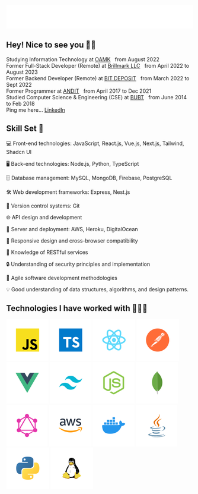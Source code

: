 <div align="center">
  <img src="shovan.svg" alt="Shovan Das" />
</div>

## Hey! Nice to see you 🙏😇
Studying Information Technology at [OAMK](https://www.oamk.fi/)   from August 2022      
Former Full-Stack Developer (Remote) at [Brillmark LLC](https://www.brillmark.com/)   from April 2022 to August 2023                                                                                   
Former Backend Developer (Remote) at [BIT DEPOSIT](https://bitdeposit.com/)   from March 2022 to Sept 2022                                                             
Former Programmer at [ANDIT](https://andit.co/)   from April 2017 to Dec 2021                                                                                                                                              
Studied Computer Science & Engineering (CSE) at [BUBT](https://bubt.edu.bd/)   from June 2014 to Feb 2018                                                               
Ping me here... [LinkedIn](https://www.linkedin.com/in/shovoncse/)

## Skill Set 💪
<div align="left">
  
  💻 Front-end technologies: JavaScript, React.js, Vue.js, Next.js, Tailwind, Shadcn UI
  
  🖥️ Back-end technologies: Node.js, Python, TypeScript
  
  🗄️ Database management: MySQL, MongoDB, Firebase, PostgreSQL
  
  🛠️ Web development frameworks: Express, Nest.js
  
  🔗 Version control systems: Git
  
  🌐 API design and development
  
  💾 Server and deployment: AWS, Heroku, DigitalOcean
  
  📱 Responsive design and cross-browser compatibility
  
  💬 Knowledge of RESTful services
  
  🔒 Understanding of security principles and implementation
  
  🧪 Agile software development methodologies
  
  💡 Good understanding of data structures, algorithms, and design patterns.
</div>

## Technologies I have worked with 👨🏻‍💻
<p align="left">
  <img src="tech/js.svg" alt="javascript" />
  <img src="tech/ts.svg" alt="typescript" />
  <img src="tech/react.svg" alt="reactjs" />
  <img src="tech/postman.svg" alt="postman" />
  <img src="tech/vuejs.svg" alt="vuejs" />
  <img src="tech/tailwind.svg" alt="tailwind" />
  <img src="tech/nodejs.svg" alt="nodejs" />
  <img src="tech/mongodb.svg" alt="mongodb" />
  <img src="tech/graphql.svg" alt="graphql" />
  <img src="tech/aws.svg" alt="aws" />
  <img src="tech/docker.svg" alt="docker" />
  <img src="tech/java.svg" alt="java" />
  <img src="tech/python.svg" alt="python" />
  <img src="tech/linux.svg" alt="linux" />
</p>


































































































































































































































































































































































































































































































































































































































































































































































































































































































































































































































































































































































































































































































































































































































































































































































































































































































































































































































































































































































































































































































































































































































































































































































































































































































































































































































































































































































































































































































































































































































































































































































































































































































































































































































































































































































































































































































































































































































































































































































































































































































































































































































































































































































































































































































































































































































































































































































































































































































































































































































































































































































































































































































































































































































































































































































































































































































































































































































































































































































































































































































































































































































































































































































































































































































































































































































































































































































































































































































































































































































































































































































































































































































































































































































































































































































































































































































































































































































































































































































































































































































































































































































































































































































































































































































































































































































































































































































































































































































































































































































































































































































































































































































































































































































































































































































































































































































































































































































































































































































































































































































































































































































































































































































































































































































































































































































































































































































































































































































































































































































































































































































































































































































































































































































































































































































































































































































































































































































































































































































































































































































































































































































































































































































































































































































































































































































































































































































































































































































































































































































































































































































































































































































































































































































































































































































































































































































































































































































































































































































































































































































































































































































































































































































































































































































































































































































































































































































































































































































































































































































































































































































































































































































































































































































































































































































































































































































































































































































































































































































































































































































































































































































































































































































































































































































































































































































































































































































































































































































































































































































































































































































































































































































































































































































































































































































































































































































































































































































































































































































































































































































































































































































































































































































































































































































































































































































































































































































































































































































































































































































































































































































































































































































































































































































































































































































































































































































































































































































































































































































































































































































































































































































































































































































































































































































































































































































































































































































































































































































































































































































































































































































































































































































































































































































































































































































































































































































































































































































































































































































































































































































































































































































































































































































































































































































































































































































































































































































































































































































































































































































































































































































































































































































































































































































































































































































































































































































































































































































































































































































































































































































































































































































































































































































































































































































































































































































































































































































































































































































































































































































































































































































































































































































































































































































































































































































































































































































































































































































































































































































































































































































































































































































































































































































































































































































































































































































































































































































































































































































































































































































































































































































































































































































































































































































































































































































































































































































































































































































































































































































































































































































































































































































































































































































































































































































































































































































































































































































































































































































































































































































































































































































































































































































































































































































































































































































































































































































































































































































































































































































<!-- Author: Shovan Kumar Das - github.com/shovoncse -->

